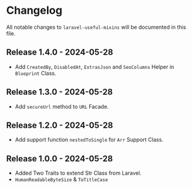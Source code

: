 # Changelog

All notable changes to `laravel-useful-mixins` will be documented in this file.

## Release 1.4.0 - 2024-05-28

- Add `CreatedBy`, `DisabledAt`, `ExtrasJson` and `SeoColumns` Helper in `Blueprint` Class.

## Release 1.3.0 - 2024-05-28

- Add `secureUrl` method to `URL` Facade.

## Release 1.2.0 - 2024-05-28

- Add support function `nestedToSingle` for `Arr` Support Class.

## Release 1.0.0 - 2024-05-28

- Added Two Traits to extend Str Class from Laravel.
- `HumanReadableByteSize` & `ToTitleCase`
